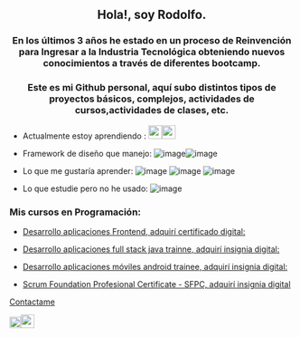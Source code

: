 <h2 align="center">Hola!, soy Rodolfo.</h1>
<h3 align="center">En los últimos 3 años he estado en un proceso de Reinvención para Ingresar a la Industria Tecnológica obteniendo nuevos conocimientos a través de diferentes bootcamp.</h3>

<h3 align="center">Este es mi Github personal,  aquí subo distintos tipos de proyectos básicos, complejos, actividades de cursos,actividades de clases, etc.</h3>

 
* Actualmente estoy aprendiendo : <img src="https://user-images.githubusercontent.com/73254069/235308806-c52a097d-6fd6-4e95-97a0-89ef4099d8c0.png" height="24"/><img src="https://user-images.githubusercontent.com/73254069/235308927-dfd6d931-81fc-4105-9003-dd9b297c796d.png" height="24"/>

* Framework de diseño que manejo: ![image](https://user-images.githubusercontent.com/73254069/235309121-e90429b8-347e-413f-b763-c081c6de4839.png)![image](https://user-images.githubusercontent.com/73254069/235309175-12393c40-d4cc-4b3e-bbfd-5beff39100e4.png)

* Lo que me gustaría aprender: ![image](https://user-images.githubusercontent.com/73254069/235309366-e0ad8613-c822-4943-aba9-6e1c75672712.png) ![image](https://user-images.githubusercontent.com/73254069/235309396-9eefdaa1-8007-40e4-bf2b-ac6a8f9bdaaf.png) ![image](https://user-images.githubusercontent.com/73254069/235309404-a1e290a4-7b72-4457-8eea-2567d56904cb.png)




* Lo que estudie pero no he usado: ![image](https://user-images.githubusercontent.com/73254069/235308855-cd3a9477-7b5c-4838-9f96-9fc1026939d7.png)



<h3 align="left">Mis cursos en Programación:</h3>

* [Desarrollo aplicaciones Frontend, adquirí certificado digital:](https://app.aluracursos.com/user/rodolfo-parada-gonzalez/fullCertificate/d1a4bbad6c89a116980158d484a632bc) 


* [Desarrollo aplicaciones full stack java trainne, adquirí insignia digital:](https://www.credly.com/earner/earned/badge/d2717f5a-f03e-482f-8108-4eb17e53410f) 

* [Desarrollo aplicaciones móviles android trainee, adquirí insignia digital:](https://www.credly.com/badges/31658f83-217f-4702-8dff-c93e7265956c )  
  
* [Scrum Foundation Profesional Certificate - SFPC, adquirí insignia digital](https://www.credly.com/earner/earned/badge/42d19e8d-cb4d-4a34-9fbb-b793fbeeebb7) 
  
 [Contactame](https://www.linkedin.com/in/rodolfoparada/)
  
  
  <img src="https://user-images.githubusercontent.com/73254069/235309121-e90429b8-347e-413f-b763-c081c6de4839.png" height="20"/><img src="https://user-images.githubusercontent.com/73254069/235309721-65914971-254e-477b-9d23-ea9a658315e8.png" height="24"/>
  
  


 
 


  
  


  
  
